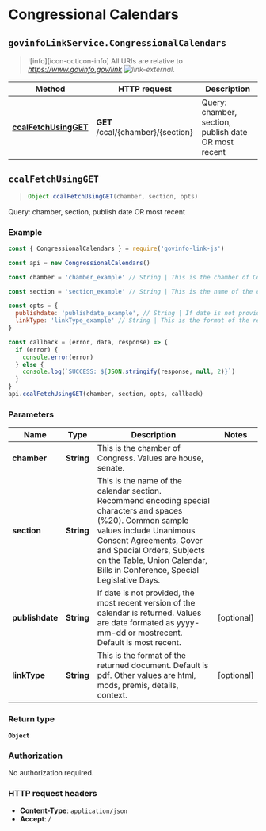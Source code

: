 # Congressional Calendars

## `govinfoLinkService.CongressionalCalendars`

> ![info][icon-octicon-info] All URIs are relative to _<https://www.govinfo.gov/link> ![link-external][icon-octicon-link-external]_.

| Method                                                               | HTTP request                      | Description                                          |
| -------------------------------------------------------------------- | --------------------------------- | ---------------------------------------------------- |
| [**ccalFetchUsingGET**](CongressionalCalendars.md#ccalFetchUsingGET) | **GET** /ccal/{chamber}/{section} | Query: chamber, section, publish date OR most recent |

## **`ccalFetchUsingGET`**

> ```js
> Object ccalFetchUsingGET(chamber, section, opts)
> ```

Query: chamber, section, publish date OR most recent

### Example

```javascript
const { CongressionalCalendars } = require('govinfo-link-js')

const api = new CongressionalCalendars()

const chamber = 'chamber_example' // String | This is the chamber of Congress. Values are house, senate.

const section = 'section_example' // String | This is the name of the calendar section. Recommend encoding special characters and spaces (%20). Common sample values include Unanimous Consent Agreements, Cover and Special Orders, Subjects on the Table, Union Calendar, Bills in Conference, Special Legislative Days.

const opts = {
  publishdate: 'publishdate_example', // String | If date is not provided, the most recent version of the calendar is returned. Values are date formated as yyyy-mm-dd or mostrecent. Default is most recent.
  linkType: 'linkType_example' // String | This is the format of the returned document. Default is pdf. Other values are html, mods, premis, details, context.
}

const callback = (error, data, response) => {
  if (error) {
    console.error(error)
  } else {
    console.log(`SUCCESS: ${JSON.stringify(response, null, 2)}`)
  }
}
api.ccalFetchUsingGET(chamber, section, opts, callback)
```

### Parameters

| Name            | Type       | Description                                                                                                                                                                                                                                                                  | Notes      |
| --------------- | ---------- | ---------------------------------------------------------------------------------------------------------------------------------------------------------------------------------------------------------------------------------------------------------------------------- | ---------- |
| **chamber**     | **String** | This is the chamber of Congress. Values are house, senate.                                                                                                                                                                                                                   |
| **section**     | **String** | This is the name of the calendar section. Recommend encoding special characters and spaces (%20). Common sample values include Unanimous Consent Agreements, Cover and Special Orders, Subjects on the Table, Union Calendar, Bills in Conference, Special Legislative Days. |
| **publishdate** | **String** | If date is not provided, the most recent version of the calendar is returned. Values are date formated as yyyy-mm-dd or mostrecent. Default is most recent.                                                                                                                  | [optional] |
| **linkType**    | **String** | This is the format of the returned document. Default is pdf. Other values are html, mods, premis, details, context.                                                                                                                                                          | [optional] |

### Return type

**`Object`**

### Authorization

No authorization required.

### HTTP request headers

* **Content-Type**: `application/json`
* **Accept**: _/_

[icon-octicon-link-external]: https://cdnjs.cloudflare.com/ajax/libs/octicons/4.4.0/svg/link-external.svg
